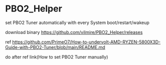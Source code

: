 # PBO2_Helper
set PBO2 Tuner automatically with every System boot/restart/wakeup

download binary
https://github.com/vilmire/PBO2_Helper/releases

ref
https://github.com/PrimeO7/How-to-undervolt-AMD-RYZEN-5800X3D-Guide-with-PBO2-Tuner/blob/main/README.md

do after ref link(How to set PBO2 Tuner manually)
